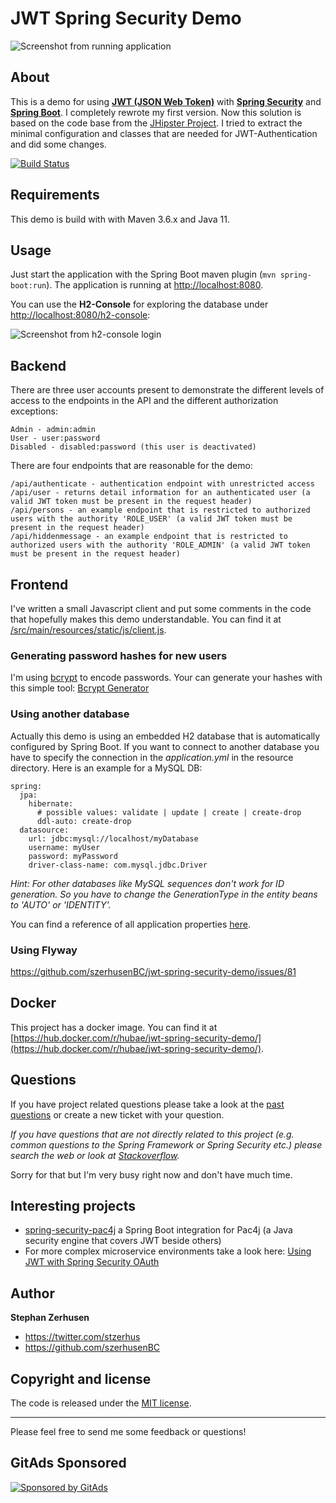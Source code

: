 # JWT Spring Security Demo

![Screenshot from running application](etc/screenshot-jwt-spring-security-demo.png?raw=true "Screenshot JWT Spring Security Demo")

## About
This is a demo for using **[JWT (JSON Web Token)](https://jwt.io)** with **[Spring Security](https://spring.io/projects/spring-security)** and
**[Spring Boot](https://spring.io/projects/spring-boot)**. I completely rewrote my first version. Now this solution is based on the code base
from the [JHipster Project](https://www.jhipster.tech/). I tried to extract the minimal configuration and classes that are needed 
for JWT-Authentication and did some changes.

[![Build Status](https://travis-ci.org/szerhusenBC/jwt-spring-security-demo.svg?branch=master)](https://travis-ci.org/szerhusenBC/jwt-spring-security-demo)

## Requirements
This demo is build with with Maven 3.6.x and Java 11.

## Usage
Just start the application with the Spring Boot maven plugin (`mvn spring-boot:run`). The application is
running at [http://localhost:8080](http://localhost:8080).

You can use the **H2-Console** for exploring the database under [http://localhost:8080/h2-console](http://localhost:8080/h2-console):

![Screenshot from h2-console login](etc/screenshot-h2-console-login.png?raw=true "Screenshot H2-Console login")

## Backend
There are three user accounts present to demonstrate the different levels of access to the endpoints in
the API and the different authorization exceptions:
```
Admin - admin:admin
User - user:password
Disabled - disabled:password (this user is deactivated)
```

There are four endpoints that are reasonable for the demo:
```
/api/authenticate - authentication endpoint with unrestricted access
/api/user - returns detail information for an authenticated user (a valid JWT token must be present in the request header)
/api/persons - an example endpoint that is restricted to authorized users with the authority 'ROLE_USER' (a valid JWT token must be present in the request header)
/api/hiddenmessage - an example endpoint that is restricted to authorized users with the authority 'ROLE_ADMIN' (a valid JWT token must be present in the request header)
```

## Frontend
I've written a small Javascript client and put some comments in the code that hopefully makes this demo understandable.
You can find it at [/src/main/resources/static/js/client.js](/src/main/resources/static/js/client.js).

### Generating password hashes for new users

I'm using [bcrypt](https://en.wikipedia.org/wiki/Bcrypt) to encode passwords. Your can generate your hashes with this simple 
tool: [Bcrypt Generator](https://www.bcrypt-generator.com)

### Using another database

Actually this demo is using an embedded H2 database that is automatically configured by Spring Boot. If you want to connect 
to another database you have to specify the connection in the *application.yml* in the resource directory. Here is an example for a MySQL DB:

```
spring:
  jpa:
    hibernate:
      # possible values: validate | update | create | create-drop
      ddl-auto: create-drop
  datasource:
    url: jdbc:mysql://localhost/myDatabase
    username: myUser
    password: myPassword
    driver-class-name: com.mysql.jdbc.Driver
```

*Hint: For other databases like MySQL sequences don't work for ID generation. So you have to change the GenerationType in the entity beans to 'AUTO' or 'IDENTITY'.*

You can find a reference of all application properties [here](http://docs.spring.io/spring-boot/docs/current/reference/html/common-application-properties.html).

### Using Flyway

https://github.com/szerhusenBC/jwt-spring-security-demo/issues/81

## Docker
This project has a docker image. You can find it at [https://hub.docker.com/r/hubae/jwt-spring-security-demo/](https://hub.docker.com/r/hubae/jwt-spring-security-demo/).

## Questions
If you have project related questions please take a look at the [past questions](https://github.com/szerhusenBC/jwt-spring-security-demo/issues?utf8=%E2%9C%93&q=is%3Aissue%20is%3Aopen%2Cclosed%20label%3Aquestion%20) or create a new ticket with your question.

*If you have questions that are not directly related to this project (e.g. common questions to the Spring Framework or Spring Security etc.) please search the web or look at [Stackoverflow](http://www.stackoverflow.com).*

Sorry for that but I'm very busy right now and don't have much time.

## Interesting projects

* [spring-security-pac4j](https://github.com/pac4j/spring-security-pac4j) a Spring Boot integration for Pac4j (a Java security engine that covers JWT beside others)
* For more complex microservice environments take a look here: [Using JWT with Spring Security OAuth](http://www.baeldung.com/spring-security-oauth-jwt)

## Author

**Stephan Zerhusen**

* https://twitter.com/stzerhus
* https://github.com/szerhusenBC

## Copyright and license

The code is released under the [MIT license](LICENSE?raw=true).

---------------------------------------

Please feel free to send me some feedback or questions!

## GitAds Sponsored
[![Sponsored by GitAds](https://gitads.dev/v1/ad-serve?source=arnabnandy7/jwt-spring-security-demo@github)](https://gitads.dev/v1/ad-track?source=arnabnandy7/jwt-spring-security-demo@github)

